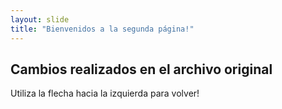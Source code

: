 ```yaml
---
layout: slide
title: "Bienvenidos a la segunda página!"
---
```

## Cambios realizados en el archivo original

Utiliza la flecha hacia la izquierda para volver!
